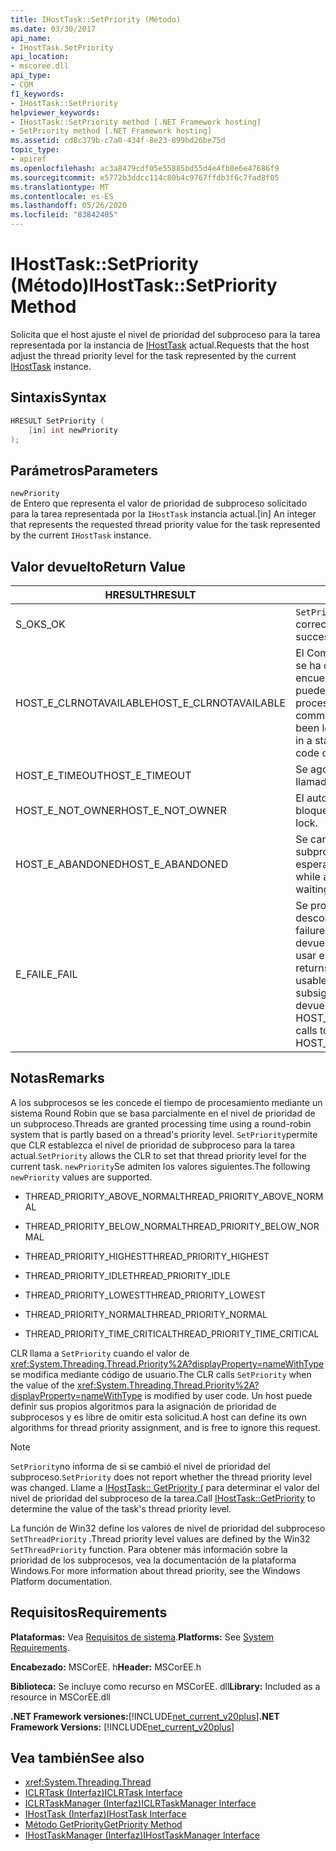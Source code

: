 ```yaml
---
title: IHostTask::SetPriority (Método)
ms.date: 03/30/2017
api_name:
- IHostTask.SetPriority
api_location:
- mscoree.dll
api_type:
- COM
f1_keywords:
- IHostTask::SetPriority
helpviewer_keywords:
- IHostTask::SetPriority method [.NET Framework hosting]
- SetPriority method [.NET Framework hosting]
ms.assetid: cd8c379b-c7a0-434f-8e23-899bd26be75d
topic_type:
- apiref
ms.openlocfilehash: ac3a8479cdf05e55885bd55d4e4fb8e6e47686f9
ms.sourcegitcommit: e5772b3ddcc114c80b4c9767ffdb3f6c7fad8f05
ms.translationtype: MT
ms.contentlocale: es-ES
ms.lasthandoff: 05/26/2020
ms.locfileid: "83842405"
---
```

# <a name="ihosttasksetpriority-method"></a><span data-ttu-id="41dbe-102">IHostTask::SetPriority (Método)</span><span class="sxs-lookup"><span data-stu-id="41dbe-102">IHostTask::SetPriority Method</span></span>
<span data-ttu-id="41dbe-103">Solicita que el host ajuste el nivel de prioridad del subproceso para la tarea representada por la instancia de [IHostTask](ihosttask-interface.md) actual.</span><span class="sxs-lookup"><span data-stu-id="41dbe-103">Requests that the host adjust the thread priority level for the task represented by the current [IHostTask](ihosttask-interface.md) instance.</span></span>  
  
## <a name="syntax"></a><span data-ttu-id="41dbe-104">Sintaxis</span><span class="sxs-lookup"><span data-stu-id="41dbe-104">Syntax</span></span>  
  
```cpp  
HRESULT SetPriority (  
    [in] int newPriority  
);  
```  
  
## <a name="parameters"></a><span data-ttu-id="41dbe-105">Parámetros</span><span class="sxs-lookup"><span data-stu-id="41dbe-105">Parameters</span></span>  
 `newPriority`  
 <span data-ttu-id="41dbe-106">de Entero que representa el valor de prioridad de subproceso solicitado para la tarea representada por la `IHostTask` instancia actual.</span><span class="sxs-lookup"><span data-stu-id="41dbe-106">[in] An integer that represents the requested thread priority value for the task represented by the current `IHostTask` instance.</span></span>  
  
## <a name="return-value"></a><span data-ttu-id="41dbe-107">Valor devuelto</span><span class="sxs-lookup"><span data-stu-id="41dbe-107">Return Value</span></span>  
  
|<span data-ttu-id="41dbe-108">HRESULT</span><span class="sxs-lookup"><span data-stu-id="41dbe-108">HRESULT</span></span>|<span data-ttu-id="41dbe-109">Descripción</span><span class="sxs-lookup"><span data-stu-id="41dbe-109">Description</span></span>|  
|-------------|-----------------|  
|<span data-ttu-id="41dbe-110">S_OK</span><span class="sxs-lookup"><span data-stu-id="41dbe-110">S_OK</span></span>|<span data-ttu-id="41dbe-111">`SetPriority`se devolvió correctamente.</span><span class="sxs-lookup"><span data-stu-id="41dbe-111">`SetPriority` returned successfully.</span></span>|  
|<span data-ttu-id="41dbe-112">HOST_E_CLRNOTAVAILABLE</span><span class="sxs-lookup"><span data-stu-id="41dbe-112">HOST_E_CLRNOTAVAILABLE</span></span>|<span data-ttu-id="41dbe-113">El Common Language Runtime (CLR) no se ha cargado en un proceso o el CLR se encuentra en un estado en el que no puede ejecutar código administrado ni procesar la llamada correctamente.</span><span class="sxs-lookup"><span data-stu-id="41dbe-113">The common language runtime (CLR) has not been loaded into a process, or the CLR is in a state in which it cannot run managed code or process the call successfully.</span></span>|  
|<span data-ttu-id="41dbe-114">HOST_E_TIMEOUT</span><span class="sxs-lookup"><span data-stu-id="41dbe-114">HOST_E_TIMEOUT</span></span>|<span data-ttu-id="41dbe-115">Se agotó el tiempo de espera de la llamada.</span><span class="sxs-lookup"><span data-stu-id="41dbe-115">The call timed out.</span></span>|  
|<span data-ttu-id="41dbe-116">HOST_E_NOT_OWNER</span><span class="sxs-lookup"><span data-stu-id="41dbe-116">HOST_E_NOT_OWNER</span></span>|<span data-ttu-id="41dbe-117">El autor de la llamada no posee el bloqueo.</span><span class="sxs-lookup"><span data-stu-id="41dbe-117">The caller does not own the lock.</span></span>|  
|<span data-ttu-id="41dbe-118">HOST_E_ABANDONED</span><span class="sxs-lookup"><span data-stu-id="41dbe-118">HOST_E_ABANDONED</span></span>|<span data-ttu-id="41dbe-119">Se canceló un evento mientras un subproceso o fibra bloqueados estaba esperando en él.</span><span class="sxs-lookup"><span data-stu-id="41dbe-119">An event was canceled while a blocked thread or fiber was waiting on it.</span></span>|  
|<span data-ttu-id="41dbe-120">E_FAIL</span><span class="sxs-lookup"><span data-stu-id="41dbe-120">E_FAIL</span></span>|<span data-ttu-id="41dbe-121">Se produjo un error grave desconocido.</span><span class="sxs-lookup"><span data-stu-id="41dbe-121">An unknown catastrophic failure occurred.</span></span> <span data-ttu-id="41dbe-122">Cuando un método devuelve E_FAIL, CLR ya no se puede usar en el proceso.</span><span class="sxs-lookup"><span data-stu-id="41dbe-122">When a method returns E_FAIL, the CLR is no longer usable within the process.</span></span> <span data-ttu-id="41dbe-123">Las llamadas subsiguientes a métodos de hospedaje devuelven HOST_E_CLRNOTAVAILABLE.</span><span class="sxs-lookup"><span data-stu-id="41dbe-123">Subsequent calls to hosting methods return HOST_E_CLRNOTAVAILABLE.</span></span>|  
  
## <a name="remarks"></a><span data-ttu-id="41dbe-124">Notas</span><span class="sxs-lookup"><span data-stu-id="41dbe-124">Remarks</span></span>  
 <span data-ttu-id="41dbe-125">A los subprocesos se les concede el tiempo de procesamiento mediante un sistema Round Robin que se basa parcialmente en el nivel de prioridad de un subproceso.</span><span class="sxs-lookup"><span data-stu-id="41dbe-125">Threads are granted processing time using a round-robin system that is partly based on a thread's priority level.</span></span> <span data-ttu-id="41dbe-126">`SetPriority`permite que CLR establezca el nivel de prioridad de subproceso para la tarea actual.</span><span class="sxs-lookup"><span data-stu-id="41dbe-126">`SetPriority` allows the CLR to set that thread priority level for the current task.</span></span> <span data-ttu-id="41dbe-127">`newPriority`Se admiten los valores siguientes.</span><span class="sxs-lookup"><span data-stu-id="41dbe-127">The following `newPriority` values are supported.</span></span>  
  
- <span data-ttu-id="41dbe-128">THREAD_PRIORITY_ABOVE_NORMAL</span><span class="sxs-lookup"><span data-stu-id="41dbe-128">THREAD_PRIORITY_ABOVE_NORMAL</span></span>  
  
- <span data-ttu-id="41dbe-129">THREAD_PRIORITY_BELOW_NORMAL</span><span class="sxs-lookup"><span data-stu-id="41dbe-129">THREAD_PRIORITY_BELOW_NORMAL</span></span>  
  
- <span data-ttu-id="41dbe-130">THREAD_PRIORITY_HIGHEST</span><span class="sxs-lookup"><span data-stu-id="41dbe-130">THREAD_PRIORITY_HIGHEST</span></span>  
  
- <span data-ttu-id="41dbe-131">THREAD_PRIORITY_IDLE</span><span class="sxs-lookup"><span data-stu-id="41dbe-131">THREAD_PRIORITY_IDLE</span></span>  
  
- <span data-ttu-id="41dbe-132">THREAD_PRIORITY_LOWEST</span><span class="sxs-lookup"><span data-stu-id="41dbe-132">THREAD_PRIORITY_LOWEST</span></span>  
  
- <span data-ttu-id="41dbe-133">THREAD_PRIORITY_NORMAL</span><span class="sxs-lookup"><span data-stu-id="41dbe-133">THREAD_PRIORITY_NORMAL</span></span>  
  
- <span data-ttu-id="41dbe-134">THREAD_PRIORITY_TIME_CRITICAL</span><span class="sxs-lookup"><span data-stu-id="41dbe-134">THREAD_PRIORITY_TIME_CRITICAL</span></span>  
  
 <span data-ttu-id="41dbe-135">CLR llama a `SetPriority` cuando el valor de <xref:System.Threading.Thread.Priority%2A?displayProperty=nameWithType> se modifica mediante código de usuario.</span><span class="sxs-lookup"><span data-stu-id="41dbe-135">The CLR calls `SetPriority` when the value of the <xref:System.Threading.Thread.Priority%2A?displayProperty=nameWithType> is modified by user code.</span></span> <span data-ttu-id="41dbe-136">Un host puede definir sus propios algoritmos para la asignación de prioridad de subprocesos y es libre de omitir esta solicitud.</span><span class="sxs-lookup"><span data-stu-id="41dbe-136">A host can define its own algorithms for thread priority assignment, and is free to ignore this request.</span></span>  
  
> [!NOTE]
> <span data-ttu-id="41dbe-137">`SetPriority`no informa de si se cambió el nivel de prioridad del subproceso.</span><span class="sxs-lookup"><span data-stu-id="41dbe-137">`SetPriority` does not report whether the thread priority level was changed.</span></span> <span data-ttu-id="41dbe-138">Llame a [IHostTask:: GetPriority (](ihosttask-getpriority-method.md) para determinar el valor del nivel de prioridad del subproceso de la tarea.</span><span class="sxs-lookup"><span data-stu-id="41dbe-138">Call [IHostTask::GetPriority](ihosttask-getpriority-method.md) to determine the value of the task's thread priority level.</span></span>  
  
 <span data-ttu-id="41dbe-139">La función de Win32 define los valores de nivel de prioridad del subproceso `SetThreadPriority` .</span><span class="sxs-lookup"><span data-stu-id="41dbe-139">Thread priority level values are defined by the Win32 `SetThreadPriority` function.</span></span> <span data-ttu-id="41dbe-140">Para obtener más información sobre la prioridad de los subprocesos, vea la documentación de la plataforma Windows.</span><span class="sxs-lookup"><span data-stu-id="41dbe-140">For more information about thread priority, see the Windows Platform documentation.</span></span>  
  
## <a name="requirements"></a><span data-ttu-id="41dbe-141">Requisitos</span><span class="sxs-lookup"><span data-stu-id="41dbe-141">Requirements</span></span>  
 <span data-ttu-id="41dbe-142">**Plataformas:** Vea [Requisitos de sistema](../../get-started/system-requirements.md).</span><span class="sxs-lookup"><span data-stu-id="41dbe-142">**Platforms:** See [System Requirements](../../get-started/system-requirements.md).</span></span>  
  
 <span data-ttu-id="41dbe-143">**Encabezado:** MSCorEE. h</span><span class="sxs-lookup"><span data-stu-id="41dbe-143">**Header:** MSCorEE.h</span></span>  
  
 <span data-ttu-id="41dbe-144">**Biblioteca:** Se incluye como recurso en MSCorEE. dll</span><span class="sxs-lookup"><span data-stu-id="41dbe-144">**Library:** Included as a resource in MSCorEE.dll</span></span>  
  
 <span data-ttu-id="41dbe-145">**.NET Framework versiones:**[!INCLUDE[net_current_v20plus](../../../../includes/net-current-v20plus-md.md)]</span><span class="sxs-lookup"><span data-stu-id="41dbe-145">**.NET Framework Versions:** [!INCLUDE[net_current_v20plus](../../../../includes/net-current-v20plus-md.md)]</span></span>  
  
## <a name="see-also"></a><span data-ttu-id="41dbe-146">Vea también</span><span class="sxs-lookup"><span data-stu-id="41dbe-146">See also</span></span>

- <xref:System.Threading.Thread>
- [<span data-ttu-id="41dbe-147">ICLRTask (Interfaz)</span><span class="sxs-lookup"><span data-stu-id="41dbe-147">ICLRTask Interface</span></span>](iclrtask-interface.md)
- [<span data-ttu-id="41dbe-148">ICLRTaskManager (Interfaz)</span><span class="sxs-lookup"><span data-stu-id="41dbe-148">ICLRTaskManager Interface</span></span>](iclrtaskmanager-interface.md)
- [<span data-ttu-id="41dbe-149">IHostTask (Interfaz)</span><span class="sxs-lookup"><span data-stu-id="41dbe-149">IHostTask Interface</span></span>](ihosttask-interface.md)
- [<span data-ttu-id="41dbe-150">Método GetPriority</span><span class="sxs-lookup"><span data-stu-id="41dbe-150">GetPriority Method</span></span>](ihosttask-getpriority-method.md)
- [<span data-ttu-id="41dbe-151">IHostTaskManager (Interfaz)</span><span class="sxs-lookup"><span data-stu-id="41dbe-151">IHostTaskManager Interface</span></span>](ihosttaskmanager-interface.md)
